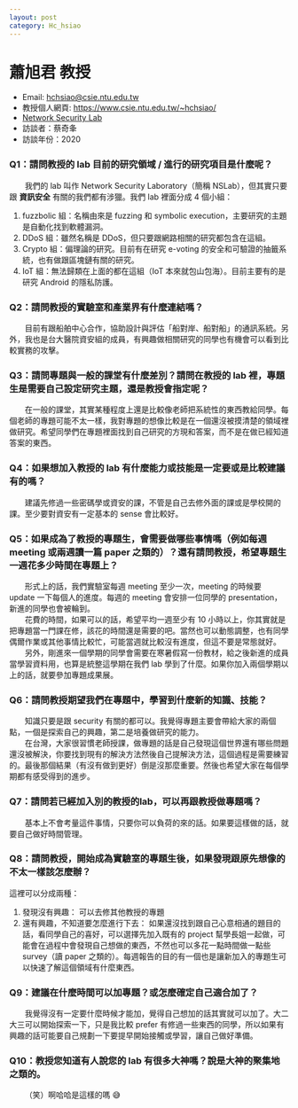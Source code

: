 ```yaml
---
layout: post
category: Hc_hsiao
---
```


# 蕭旭君 教授

- Email: [hchsiao@csie.ntu.edu.tw](mailto:hchsiao@csie.ntu.edu.tw)
- 教授個人網頁: <https://www.csie.ntu.edu.tw/~hchsiao/>
- [Network Security Lab](https://nslab.csie.ntu.edu.tw)
- 訪談者：蔡奇夆
- 訪談年份：2020

### Q1：請問教授的 lab 目前的研究領域 / 進行的研究項目是什麼呢？

&emsp;&emsp;我們的 lab 叫作 Network Security Laboratory（簡稱 NSLab），但其實只要跟 **資訊安全** 有關的我們都有涉獵。我們 lab 裡面分成 4 個小組：

1. fuzzbolic 組：名稱由來是 fuzzing 和 symbolic execution，主要研究的主題是自動化找到軟體漏洞。
2. DDoS 組：雖然名稱是 DDoS，但只要跟網路相關的研究都包含在這組。
3. Crypto 組：偏理論的研究。目前有在研究 e-voting 的安全和可驗證的抽籤系統，也有做跟區塊鏈有關的研究。
4. IoT 組：無法歸類在上面的都在這組（IoT 本來就包山包海）。目前主要有的是研究 Android 的隱私防護。

### Q2：請問教授的實驗室和產業界有什麼連結嗎？

&emsp;&emsp;目前有跟船舶中心合作，協助設計與評估「船對岸、船對船」的通訊系統。另外，我也是台大醫院資安組的成員，有興趣做相關研究的同學也有機會可以看到比較實務的攻擊。

### Q3：請問專題與一般的課堂有什麼差別？請問在教授的 lab 裡，專題生是需要自己設定研究主題，還是教授會指定呢？

&emsp;&emsp;在一般的課堂，其實某種程度上還是比較像老師把系統性的東西教給同學。每個老師的專題可能不太一樣，我對專題的想像比較是在一個還沒被摸清楚的領域裡做研究。希望同學們在專題裡面找到自己研究的方現和答案，而不是在做已經知道答案的東西。

### Q4：如果想加入教授的 lab 有什麼能力或技能是一定要或是比較建議有的嗎？

&emsp;&emsp;建議先修過一些密碼學或資安的課，不管是自己去修外面的課或是學校開的課。至少要對資安有一定基本的 sense 會比較好。

### Q5：如果成為了教授的專題生，會需要做哪些事情嗎（例如每週 meeting 或兩週讀一篇 paper 之類的）？還有請問教授，希望專題生一週花多少時間在專題上？

&emsp;&emsp;形式上的話，我們實驗室每週 meeting 至少一次，meeting 的時候要 update 一下每個人的進度。每週的 meeting 會安排一位同學的 presentation，新進的同學也會被輪到。
<br>&emsp;&emsp;花費的時間，如果可以的話，希望平均一週至少有 10 小時以上，你其實就是把專題當一門課在修，該花的時間還是需要的吧。當然也可以動態調整，也有同學偶爾作業或其他事情比較忙，可能當週就比較沒有進度，但這不要是常態就好。
<br>&emsp;&emsp;另外，剛進來一個學期的同學會需要在寒暑假寫一份教材，給之後新進的成員當學習資料用，也算是統整這學期在我們 lab 學到了什麼。如果你加入兩個學期以上的話，就要參加專題成果展。

### Q6：請問教授期望我們在專題中，學習到什麼新的知識、技能？

&emsp;&emsp;知識只要是跟 security 有關的都可以。我覺得專題主要會帶給大家的兩個點，一個是探索自己的興趣，第二是培養做研究的能力。
<br>&emsp;&emsp;在台灣，大家很習慣老師授課，做專題的話是自己發現這個世界還有哪些問題還沒被解決，你要找到現有的解決方法然後自己提解決方法，這個過程是需要練習的。最後那個結果（有沒有做到更好）倒是沒那麼重要。然後也希望大家在每個學期都有感受得到的進步。

### Q7：請問若已經加入別的教授的lab，可以再跟教授做專題嗎？

&emsp;&emsp;基本上不會考量這件事情，只要你可以負荷的來的話。如果要這樣做的話，就要自己做好時間管理。

### Q8：請問教授，開始成為實驗室的專題生後，如果發現跟原先想像的不太一樣該怎麼辦？

這裡可以分成兩種：

1. 發現沒有興趣：
   可以去修其他教授的專題
2. 還有興趣，不知道要怎麼進行下去：
   如果還沒找到跟自己心意相通的題目的話，看同學自己的喜好，可以選擇先加入既有的 project 幫學長姐一起做，可能會在過程中會發現自己想做的東西，不然也可以多花一點時間做一點些 survey（讀 paper 之類的）。每週報告的目的有一個也是讓新加入的專題生可以快速了解這個領域有什麼東西。

### Q9：建議在什麼時間可以加專題？或怎麼確定自己適合加了？

&emsp;&emsp;我覺得沒有一定要什麼時候才能加，覺得自己想加的話其實就可以加了。大二大三可以開始探索一下，只是我比較 prefer 有修過一些東西的同學，所以如果有興趣的話可能要自己規劃一下要提早開始接觸或學習，讓自己做好準備。

### Q10：教授您知道有人說您的 lab 有很多大神嗎？說是大神的聚集地之類的。

&emsp;&emsp;（笑）啊哈哈是這樣的嗎 :sweat_smile: 
